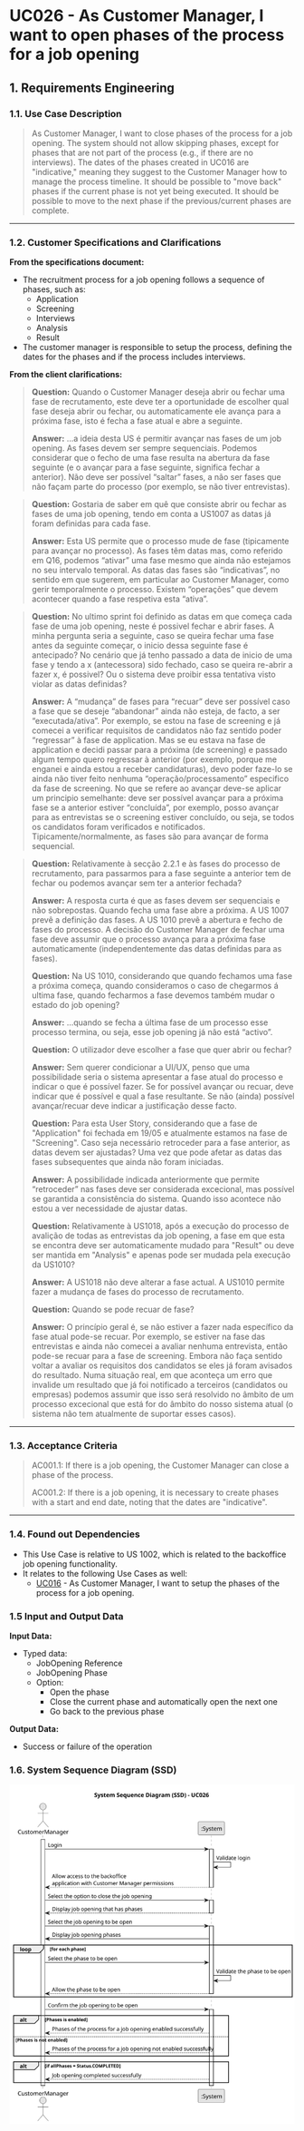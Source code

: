 # UC026 - As Customer Manager, I want to open phases of the process for a job opening

## 1. Requirements Engineering

### 1.1. Use Case Description

> As Customer Manager, I want to close phases of the process for a job opening.
> The system should not allow skipping phases, except for phases that are not part of the process (e.g., if there are no interviews).
> The dates of the phases created in UC016 are "indicative," meaning they suggest to the Customer Manager how to manage the process timeline.
> It should be possible to "move back" phases if the current phase is not yet being executed.
> It should be possible to move to the next phase if the previous/current phases are complete.

---

### 1.2. Customer Specifications and Clarifications

**From the specifications document:**

- The recruitment process for a job opening follows a sequence of phases, such as:
    - Application
    - Screening
    - Interviews
    - Analysis
    - Result
- The customer manager is responsible to setup the process, defining the dates for the phases and if the process includes interviews.

**From the client clarifications:**

> **Question:** Quando o Customer Manager deseja abrir ou fechar uma fase de recrutamento, este deve ter a oportunidade de escolher qual fase deseja abrir ou fechar, ou automaticamente ele avança para a próxima fase, isto é fecha a fase atual e abre a seguinte.
>
> **Answer:** ...a ideia desta US é permitir avançar nas fases de um job opening. As fases devem ser sempre sequenciais. Podemos considerar que o fecho de uma fase resulta na abertura da fase seguinte (e o avançar para a fase seguinte, significa fechar a anterior). Não deve ser possível “saltar” fases, a não ser fases que não façam parte do processo (por exemplo, se não tiver entrevistas).

> **Question:** Gostaria de saber em quê que consiste abrir ou fechar as fases de uma job opening, tendo em conta a US1007 as datas já foram definidas para cada fase.
>
> **Answer:** Esta US permite que o processo mude de fase (tipicamente para avançar no processo). As fases têm datas mas, como referido em Q16, podemos “ativar” uma fase mesmo que ainda não estejamos no seu intervalo temporal. As datas das fases são “indicativas”, no sentido em que sugerem, em particular ao Customer Manager, como gerir temporalmente o processo. Existem “operações” que devem acontecer quando a fase respetiva esta “ativa”.

> **Question:** No ultimo sprint foi definido as datas em que começa cada fase de uma job opening, neste é possivel fechar e abrir fases. A minha pergunta seria a seguinte, caso se queira fechar uma fase antes da seguinte começar, o inicio dessa seguinte fase é antecipado? No cenário que já tenho passado a data de inicio de uma fase y tendo a x (antecessora) sido fechado, caso se queira re-abrir a fazer x, é possivel? Ou o sistema deve proibir essa tentativa visto violar as datas definidas?
>
> **Answer:** A “mudança” de fases para “recuar” deve ser possível caso a fase que se deseje “abandonar” ainda não esteja, de facto, a ser “executada/ativa”. Por exemplo, se estou na fase de screening e já comecei a verificar requisitos de candidatos não faz sentido poder “regressar” à fase de application. Mas se eu estava na fase de application e decidi passar para a próxima (de screening) e passado algum tempo quero regressar à anterior (por exemplo, porque me enganei e ainda estou a receber candidaturas), devo poder faze-lo se ainda não tiver feito nenhuma “operação/processamento” especifico da fase de screening. No que se refere ao avançar deve-se aplicar um principio semelhante: deve ser possível avançar para a próxima fase se a anterior estiver “concluída”, por exemplo, posso avançar para as entrevistas se o screening estiver concluído, ou seja, se todos os candidatos foram verificados e notificados. Tipicamente/normalmente, as fases são para avançar de forma sequencial.

> **Question:** Relativamente à secção 2.2.1 e às fases do processo de recrutamento, para passarmos para a fase seguinte a anterior tem de fechar ou podemos avançar sem ter a anterior fechada?
>
> **Answer:** A resposta curta é que as fases devem ser sequenciais e não sobrepostas. Quando fecha uma fase abre a próxima. A US 1007 prevê a definição das fases. A US 1010 prevê a abertura e fecho de fases do processo. A decisão do Customer Manager de fechar uma fase deve assumir que o processo avança para a próxima fase automaticamente (independentemente das datas definidas para as fases).
>
> **Question:** Na US 1010, considerando que quando fechamos uma fase a próxima começa, quando consideramos o caso de chegarmos á ultima fase, quando fecharmos a fase devemos também mudar o estado do job opening?
> 
> **Answer:** ...quando se fecha a última fase de um processo esse processo termina, ou seja, esse job opening já não está “activo”.
> 
> **Question:** O utilizador deve escolher a fase que quer abrir ou fechar?
> 
> **Answer:** Sem querer condicionar a UI/UX, penso que uma possibilidade seria o sistema apresentar a fase atual do processo e indicar o que é possível fazer. Se for possível avançar ou recuar, deve indicar que é possível e qual a fase resultante. Se não (ainda) possível avançar/recuar deve indicar a justificação desse facto.
> 
> **Question:** Para esta User Story, considerando que a fase de "Application" foi fechada em 19/05 e atualmente estamos na fase de "Screening". Caso seja necessário retroceder para a fase anterior, as datas devem ser ajustadas? Uma vez que pode afetar as datas das fases subsequentes que ainda não foram iniciadas.
> 
> **Answer:** A possibilidade indicada anteriormente que permite “retroceder” nas fases deve ser considerada excecional, mas possível se garantida a consistência do sistema. Quando isso acontece não estou a ver necessidade de ajustar datas.
> 
> **Question:** Relativamente à US1018, após a execução do processo de avalição de todas as entrevistas da job opening, a fase em que esta se encontra deve ser automaticamente mudado para "Result" ou deve ser mantida em "Analysis" e apenas pode ser mudada pela execução da US1010?
> 
> **Answer:** A US1018 não deve alterar a fase actual. A US1010 permite fazer a mudança de fases do processo de recrutamento.
> 
> **Question:** Quando se pode recuar de fase?
> 
> **Answer:** O princípio geral é, se não estiver a fazer nada específico da fase atual pode-se recuar. Por exemplo, se estiver na fase das entrevistas e ainda não comecei a avaliar nenhuma entrevista, então pode-se recuar para a fase de screening. Embora não faça sentido voltar a avaliar os requisitos dos candidatos se eles já foram avisados do resultado. Numa situação real, em que aconteça um erro que invalide um resultado que já foi notificado a terceiros (candidatos ou empresas) podemos assumir que isso será resolvido no âmbito de um processo excecional que está for do âmbito do nosso sistema atual (o sistema não tem atualmente de suportar esses casos).

---

### 1.3. Acceptance Criteria

> AC001.1: If there is a job opening, the Customer Manager can close a phase of the process.
> 
> AC001.2: If there is a job opening, it is necessary to create phases with a start and end date, noting that the dates are "indicative".
---

### 1.4. Found out Dependencies

* This Use Case is relative to US 1002, which is related to the backoffice job opening functionality.
* It relates to the following Use Cases as well:
	- [UC016](../../../SPRINT_B/UC016/README.MD) - As Customer Manager, I want to setup the phases of the process for a job opening.

### 1.5 Input and Output Data

**Input Data:**

* Typed data:
	* JobOpening Reference
	* JobOpening Phase
    * Option:
      - Open the phase
      - Close the current phase and automatically open the next one
      - Go back to the previous phase

**Output Data:**
- Success or failure of the operation

### 1.6. System Sequence Diagram (SSD)

![System Sequence Diagram](svg/uc026-system-sequence-diagram.svg)


